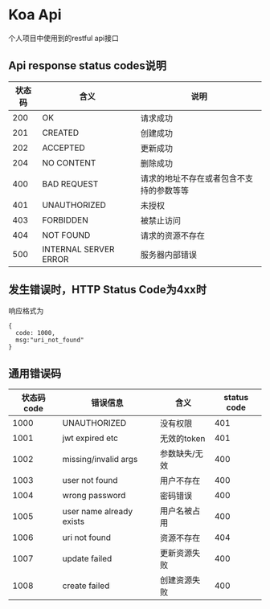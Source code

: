 # Koa Api
个人项目中使用到的restful api接口
## Api response status codes说明
| 状态码  | 含义                    | 说明                 |
| ---- | --------------------- | ------------------ |
| 200  | OK                    | 请求成功               |
| 201  | CREATED               | 创建成功               |
| 202  | ACCEPTED              | 更新成功               |
| 204  | NO CONTENT            | 删除成功               |
| 400  | BAD REQUEST           | 请求的地址不存在或者包含不支持的参数等等 |
| 401  | UNAUTHORIZED          | 未授权                |
| 403  | FORBIDDEN             | 被禁止访问              |
| 404  | NOT FOUND             | 请求的资源不存在           |
| 500  | INTERNAL SERVER ERROR | 服务器内部错误            |
## 发生错误时，HTTP Status Code为4xx时
响应格式为
```
{
  code: 1000,
  msg:"uri_not_found"
}
```
## 通用错误码
| 状态码 code  | 错误信息         | 含义     | status code |
| ---- | --------- | --------- | ------------ |
| 1000  | UNAUTHORIZED | 没有权限 | 401 |
| 1001  | jwt expired etc | 无效的token | 401 |
| 1002  | missing/invalid args | 参数缺失/无效 | 400 |
| 1003  | user not found | 用户不存在 | 400 |
| 1004  | wrong password | 密码错误 | 400 |
| 1005  | user name already exists | 用户名被占用 | 400 |
| 1006  | uri not found | 资源不存在 | 404 |
| 1007  | update failed | 更新资源失败 | 400 |
| 1008  | create failed | 创建资源失败 | 400 |
